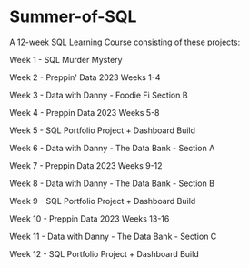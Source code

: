 # Summer-of-SQL
A 12-week SQL Learning Course consisting of these projects:

Week 1 - SQL Murder Mystery

Week 2 - Preppin' Data 2023 Weeks 1-4

Week 3 - Data with Danny - Foodie Fi Section B

Week 4 - Preppin Data 2023 Weeks 5-8

Week 5 - SQL Portfolio Project + Dashboard Build

Week 6 - Data with Danny - The Data Bank - Section A

Week 7 - Preppin Data 2023 Weeks 9-12

Week 8 - Data with Danny - The Data Bank - Section B

Week 9 - SQL Portfolio Project + Dashboard Build

Week 10 - Preppin Data 2023 Weeks 13-16

Week 11 - Data with Danny - The Data Bank - Section C

Week 12 - SQL Portfolio Project + Dashboard Build
